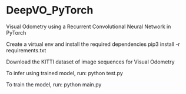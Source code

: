 # DeepVO_PyTorch
Visual Odometry using a Recurrent Convolutional Neural Network in PyTorch

Create a virtual env and install the required dependencies 
pip3 install -r requirements.txt

Download the KITTI dataset of image sequences for Visual Odometry

To infer using trained model, run:
python test.py

To train the model, run:
python main.py
